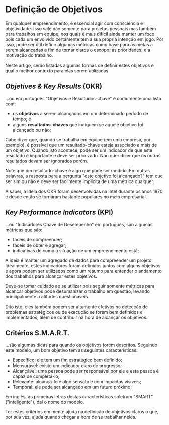# Definição de Objetivos

Em qualquer empreendimento, é essencial agir com consciência e objetividade.
Isso vale não somente para projetos pessoais mas também para trabalhos em
equipe, nos quais é mais difícil ainda manter um foco pois cada um envolvido
certamente tem a sua própria intenção em jogo. Por isso, pode ser útil definir
algumas métricas como base para as metas a serem alcançadas a fim de tornar
claros o escopo; as prioridades; e a motivação do trabalho.

Neste artigo, serão listadas algumas formas de definir estes objetivos e
qual o melhor contexto para elas serem utilizadas

## _Objetives & Key Results_ (OKR)

...ou em português "Objetivos e Resultados-chave" é comumente uma lista
com:

- os **objetivos** a serem alcançados em um determinado período de tempo; e
- alguns **resultados-chaves** que indiquem se aquele objetivo foi alcançado
  ou não;

Cabe dizer que, quando se trabalha em equipe (em uma empresa, por exemplo),
é possível que um resultado-chave esteja associado a mais de um objetivo.
Quando isto acontece, pode ser um indicador de que este resultado é
importante e deve ser priorizado. Não quer dizer que os outros resultados
devam ser ignorados porém.

Note que um resultado-chave é algo que pode ser medido. Em outras palavras,
a resposta para a pergunta "este objetivo foi alcançado?" tem que ser sim ou
não e deve ser facilmente implícita de uma métrica qualquer.

A saber, a ideia dos OKR foram desenvolvidas na Intel durante os anos 1970
e desde então se tornaram bastante populares no meio empresarial.


## _Key Performance Indicators_ (KPI)

...ou "Indicadores Chave de Desempenho" em português, são algumas métricas
que são:

- fáceis de compreender;
- fáceis de obter e agregar;
- indicativas de como a situação de um empreendimento está;

A ideia é manter um agregado de dados para compreender um projeto. Idealmente,
estes indicadores foram definidos juntos com alguns objetivos e agora podem
ser utilizados como um resumo para entender o andamento dos trabalhos para
alcançar estes objetivos.

Deve-se tomar cuidado ao se utilizar pois seguir somente métricas para
alcançar objetivos pode desumanizar o trabalho em questão, levando
principalmente a atitudes questionáveis.

Dito isto, eles também podem ser altamente efetivos na detecção de
problemas estratégicos ou de execução se forem bem definidos e
implementados; além de contribuir na hora de alcançar os objetivos.


## Critérios S.M.A.R.T.

...são algumas dicas para quando os objetivos forem descritos. Seguindo este
modelo, um bom objetivo tem as seguintes características:

- Específico: ele tem um fim estratégico bem definido;
- Mensurável: existe um indicador claro de progresso;
- Alcançável: uma pessoa pode ser responsável por ele e esta pessoa é capaz
  de completá-lo;
- Relevante: alcançá-lo é algo sensato e com impactos visíveis;
- Temporal: ele pode ser alcançado em um futuro próximo;

Em inglês, as primeiras letras destas características soletram "SMART"
("inteligente"), daí o nome do modelo.

Ter estes critérios em mente ajuda na definição de objetivos claros o que,
por sua vez, ajuda quando chegar a hora de se trabalhar neles.

